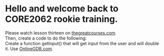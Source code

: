 # Hello and welcome back to CORE2062 rookie training.

Please watch lesson thirteen on [thegreatcourses.com](thegreatcourses.com).  
Then, create a code to do the following:  
Create a function getInput() that will get input from the user and will double it. Use [OnlineGDB.com](OnlineGDB.com).
